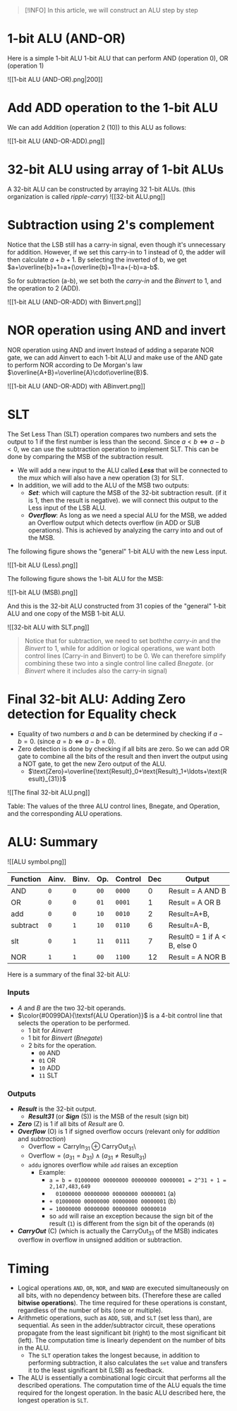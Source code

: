 >[!INFO] 
>In this article, we will construct an ALU step by step

# 1-bit ALU (AND-OR)

Here is a simple 1-bit ALU 1-bit ALU that can perform AND (operation 0), OR (operation 1)

![[1-bit ALU (AND-OR).png|200]]

# Add ADD operation to the 1-bit ALU

 We can add Addition (operation 2 (10)) to this ALU as follows:

![[1-bit ALU (AND-OR-ADD).png]]



# 32-bit ALU using array of 1-bit ALUs 

A 32-bit ALU can be constructed by arraying 32 1-bit ALUs. (this organization is called _ripple-carry_)
![[32-bit ALU.png]]



# Subtraction using 2's complement

Notice that the LSB still has a carry-in signal, even though it's unnecessary for addition. However, if we set this carry-in to 1 instead of 0, the adder will then calculate $a+b+1$. By selecting the inverted of b, we get $a+\overline{b}+1=a+(\overline{b}+1)=a+(-b)=a-b$.  

So for subtraction (a-b), we set both the _carry-in_ and the _Binvert_ to 1, and the operation to 2 (ADD). 



![[1-bit ALU (AND-OR-ADD) with Binvert.png]]


# NOR operation using AND and invert


NOR operation using AND and invert
Instead of adding a separate NOR gate, we can add Ainvert to each 1-bit ALU and make use of the AND gate to perform NOR according to De Morgan's law $\overline{A+B}=\overline{A}\cdot\overline{B}$.

![[1-bit ALU (AND-OR-ADD) with ABinvert.png]]


# SLT

The Set Less Than (SLT) operation compares two numbers and sets the output to 1 if the first number is less than the second. Since $a<b \iff a-b<0$, we can use the subtraction operation to implement SLT. This can be done by comparing the MSB of the subtraction result. 

- We will add a new input to the ALU called **_Less_** that will be connected to the _mux_ which will also have a new operation (3) for SLT. 
- In addition, we will add to the ALU of the MSB two outputs: 
	- ***Set***: which will capture the MSB of the 32-bit subtraction result. (if it is 1, then the result is negative).  we will connect this output to the Less input of the LSB ALU.
	- ***Overflow***: As long as we need a special ALU for the MSB, we added an Overflow output which detects overflow (in ADD or SUB operations). This is achieved by analyzing the carry into and out of the MSB.

The following figure shows the "general" 1-bit ALU with the new Less input.

![[1-bit ALU (Less).png]]

The following figure shows the 1-bit ALU for the MSB:

![[1-bit ALU (MSB).png]]

And this is the 32-bit ALU constructed from 31 copies of the "general" 1-bit ALU and one copy of the MSB 1-bit ALU.



 ![[32-bit ALU with SLT.png]]


> Notice that for subtraction, we need to set boththe _carry-in_ and the _Binvert_ to 1, while for addition or logical operations, we want both control lines (Carry-in and Binvert) to be 0. We can therefore simplify combining these two into a single control line called _Bnegate_. (or _Binvert_ where it includes also the carry-in signal)



# Final 32-bit ALU: Adding Zero detection for Equality check

- Equality of two numbers $a$ and $b$ can be determined by checking if $a-b=0$. (since $a=b \iff a-b=0$). 
- Zero detection is done by checking if all bits are zero. So we can add OR gate to combine all the bits of the result and then invert the output using a NOT gate, to get the new Zero output of the ALU. 
	- $\text{Zero}=\overline{\text{Result}_0+\text{Result}_1+\ldots+\text{Result}_{31}}$


![[The final 32-bit ALU.png]]

Table: The values of the three ALU control lines, Bnegate, and Operation, and the corresponding ALU operations.

# ALU: Summary


![[ALU symbol.png]]


| Function | Ainv. | Binv. | Op.  | Control | Dec | Output                       |
| -------- | ----- | ----- | ---- | ------- | --- | ---------------------------- |
| AND      | `0`   | `0`   | `00` | `0000`  | 0   | Result = A AND B             |
| OR       | `0`   | `0`   | `01` | `0001`  | 1   | Result = A OR B              |
| add      | `0`   | `0`   | `10` | `0010`  | 2   | Result=A+B,                  |
| subtract | `0`   | `1`   | `10` | `0110`  | 6   | Result=A-B,                  |
| slt      | `0`   | `1`   | `11` | `0111`  | 7   | Result0 = 1 if A < B, else 0 |
| NOR      | `1`   | `1`   | `00` | `1100`  | 12  | Result = A NOR B             |
Here is a summary of the final 32-bit ALU:
### Inputs

- $A$ and $B$ are the two 32-bit operands.
- $\color{#0099DA}{\textsf{ALU Operation}}$ is a 4-bit control line that selects the operation to be performed.
	- 1 bit for _Ainvert_
	- 1 bit for _Binvert_ (_Bnegate_)
	- 2 bits for the operation.
		- `00` AND 
		- `01` OR
		- `10` ADD
		- `11` SLT
### Outputs

- ***Result*** is the 32-bit output.
	- ***Result31*** (or ***Sign*** (S)) is the MSB of the result (sign bit) 
- ***Zero*** (Z) is 1 if all bits of _Result_ are 0.
- ***Overflow*** (O) is 1 if signed overflow occurs (relevant only for _addition_ and _subtraction_)
	- $\text{Overflow}=\text{CarryIn}_{31}\oplus\text{CarryOut}_{31}$\
	- $\text{Overflow}=(a_{31}=b_{31})\land (a_{31}\neq \text{Result}_{31})$
	- `addu` ignores overflow while `add` raises an exception
		- Example: 
			- `a = b = 01000000 00000000 00000000 00000001 = 2^31 + 1 = 2,147,483,649` 
			- `  01000000 00000000 00000000 00000001` (a)
			- `+ 01000000 00000000 00000000 00000001` (b)
			- `= 10000000 00000000 00000000 00000010`
			- so `add` will raise an exception because the sign bit of the result (`1`) is different from the sign bit of the operands (`0`)
- ***CarryOut*** (C) (which is actually the $\text{CarryOut}_{31}$ of the MSB) indicates overflow in overflow in unsigned addition or subtraction.

# Timing

- Logical operations `AND`, `OR`, `NOR`, and `NAND` are executed simultaneously on all bits, with no dependency between bits. (Therefore these are called **bitwise operations**). The time required for these operations is constant, regardless of the number of bits (one or multiple).
- Arithmetic operations, such as `ADD`, `SUB`, and `SLT` (set less than), are sequential. As seen in the adder/subtractor circuit, these operations propagate from the least significant bit (right) to the most significant bit (left). The computation time is linearly dependent on the number of bits in the ALU.
    - The `SLT` operation takes the longest because, in addition to performing subtraction, it also calculates the `set` value and transfers it to the least significant bit (LSB) as feedback.
- The ALU is essentially a combinational logic circuit that performs all the described operations. The computation time of the ALU equals the time required for the longest operation. In the basic ALU described here, the longest operation is `SLT`.

